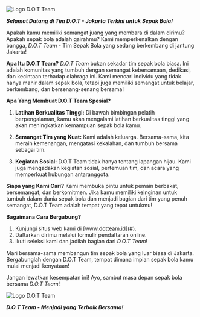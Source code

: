 ![Logo D.O.T Team](insert_image_url_here)

**_Selamat Datang di Tim D.O.T - Jakarta Terkini untuk Sepak Bola!_**

Apakah kamu memiliki semangat juang yang membara di dalam dirimu? Apakah sepak bola adalah gairahmu? Kami memperkenalkan dengan bangga, _D.O.T Team_ - Tim Sepak Bola yang sedang berkembang di jantung Jakarta!

**Apa Itu D.O.T Team?**
_D.O.T Team_ bukan sekadar tim sepak bola biasa. Ini adalah komunitas yang tumbuh dengan semangat kebersamaan, dedikasi, dan kecintaan terhadap olahraga ini. Kami mencari individu yang tidak hanya mahir dalam sepak bola, tetapi juga memiliki semangat untuk belajar, berkembang, dan bersenang-senang bersama!

**Apa Yang Membuat D.O.T Team Spesial?**
1. **Latihan Berkualitas Tinggi:** Di bawah bimbingan pelatih berpengalaman, kamu akan mengalami latihan berkualitas tinggi yang akan meningkatkan kemampuan sepak bola kamu.

2. **Semangat Tim yang Kuat:** Kami adalah keluarga. Bersama-sama, kita meraih kemenangan, mengatasi kekalahan, dan tumbuh bersama sebagai tim.

3. **Kegiatan Sosial:** D.O.T Team tidak hanya tentang lapangan hijau. Kami juga mengadakan kegiatan sosial, pertemuan tim, dan acara yang memperkuat hubungan antaranggota.

**Siapa yang Kami Cari?**
Kami membuka pintu untuk pemain berbakat, bersemangat, dan berkomitmen. Jika kamu memiliki keinginan untuk tumbuh dalam dunia sepak bola dan menjadi bagian dari tim yang penuh semangat, D.O.T Team adalah tempat yang tepat untukmu!

**Bagaimana Cara Bergabung?**
1. Kunjungi situs web kami di [www.dotteam.id](#).
2. Daftarkan dirimu melalui formulir pendaftaran online.
3. Ikuti seleksi kami dan jadilah bagian dari _D.O.T Team_!

Mari bersama-sama membangun tim sepak bola yang luar biasa di Jakarta. Bergabunglah dengan D.O.T Team, tempat dimana impian sepak bola kamu mulai menjadi kenyataan!

Jangan lewatkan kesempatan ini! Ayo, sambut masa depan sepak bola bersama _D.O.T Team_!

![Logo D.O.T Team](insert_image_url_here)

**_D.O.T Team - Menjadi yang Terbaik Bersama!_**
